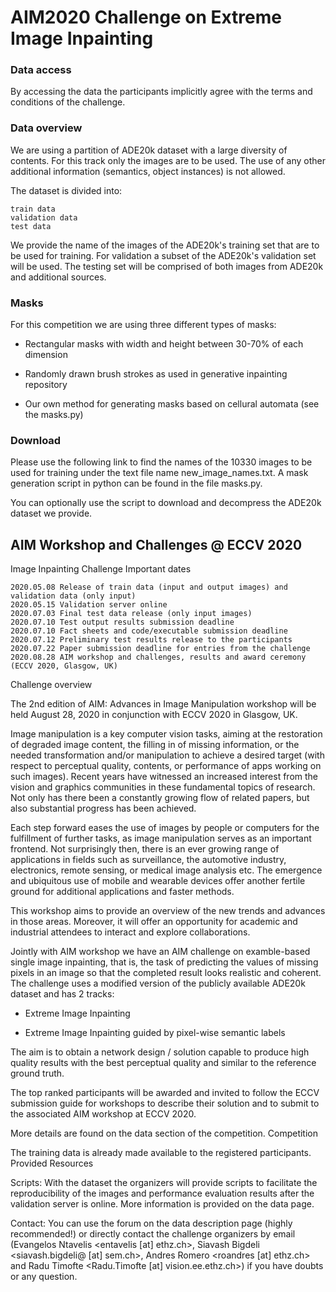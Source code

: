 # AIM2020 Challenge on Extreme Image Inpainting

### Data access

By accessing the data the participants implicitly agree with the terms and conditions of the challenge.

 
### Data overview

We are using a partition of ADE20k dataset with a large diversity of contents. For this track only the images are to be used. The use of any other additional information (semantics, object instances) is not allowed.

The dataset is divided into:

    train data
    validation data
    test data

We provide the name of the images of the ADE20k's training set that are to be used for training. For validation a subset of the ADE20k's validation set will be used. The testing set will be comprised of both images from ADE20k and additional sources.

### Masks

For this competition we are using three different types of masks:

- Rectangular masks with width and height between 30-70% of each dimension

- Randomly drawn brush strokes as used in generative inpainting repository

- Our own method for generating masks based on cellural automata (see the masks.py)

### Download

Please use the following link to find the names of the 10330 images to be used for training under the text file name new_image_names.txt. A mask generation script in python can be found in the file masks.py.

You can optionally use the script to download and decompress the ADE20k dataset we provide.


## AIM Workshop and Challenges @ ECCV 2020
 
Image Inpainting Challenge
Important dates

    2020.05.08 Release of train data (input and output images) and validation data (only input)
    2020.05.15 Validation server online
    2020.07.03 Final test data release (only input images)
    2020.07.10 Test output results submission deadline
    2020.07.10 Fact sheets and code/executable submission deadline
    2020.07.12 Preliminary test results release to the participants
    2020.07.22 Paper submission deadline for entries from the challenge
    2020.08.28 AIM workshop and challenges, results and award ceremony (ECCV 2020, Glasgow, UK)

Challenge overview

The 2nd edition of AIM: Advances in Image Manipulation workshop will be held August 28, 2020 in conjunction with ECCV 2020 in Glasgow, UK.

Image manipulation is a key computer vision tasks, aiming at the restoration of degraded image content, the filling in of missing information, or the needed transformation and/or manipulation to achieve a desired target (with respect to perceptual quality, contents, or performance of apps working on such images). Recent years have witnessed an increased interest from the vision and graphics communities in these fundamental topics of research. Not only has there been a constantly growing flow of related papers, but also substantial progress has been achieved.

Each step forward eases the use of images by people or computers for the fulfillment of further tasks, as image manipulation serves as an important frontend. Not surprisingly then, there is an ever growing range of applications in fields such as surveillance, the automotive industry, electronics, remote sensing, or medical image analysis etc. The emergence and ubiquitous use of mobile and wearable devices offer another fertile ground for additional applications and faster methods.

This workshop aims to provide an overview of the new trends and advances in those areas. Moreover, it will offer an opportunity for academic and industrial attendees to interact and explore collaborations.

Jointly with AIM workshop we have an AIM challenge on examble-based single image inpainting, that is, the task of predicting the values of missing pixels in an image so that the completed result looks realistic and coherent. The challenge uses a modified version of the publicly available ADE20k dataset and has 2 tracks:

- Extreme Image Inpainting

- Extreme Image Inpainting guided by pixel-wise semantic labels

The aim is to obtain a network design / solution capable to produce high quality results with the best perceptual quality and similar to the reference ground truth.

 

The top ranked participants will be awarded and invited to follow the ECCV submission guide for workshops to describe their solution and to submit to the associated AIM workshop at ECCV 2020.

More details are found on the data section of the competition.
Competition

The training data is already made available to the registered participants.
Provided Resources

Scripts: With the dataset the organizers will provide scripts to facilitate the reproducibility of the images and performance evaluation results after the validation server is online. More information is provided on the data page.

Contact: You can use the forum on the data description page (highly recommended!) or directly contact the challenge organizers by email (Evangelos Ntavelis <entavelis [at] ethz.ch>, Siavash Bigdeli <siavash.bigdeli@ [at] sem.ch>, Andres Romero <roandres [at] ethz.ch> and Radu Timofte <Radu.Timofte [at] vision.ee.ethz.ch>) if you have doubts or any question.
